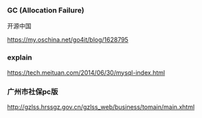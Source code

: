 ### GC (Allocation Failure)

开源中国

<https://my.oschina.net/go4it/blog/1628795>

### explain

<https://tech.meituan.com/2014/06/30/mysql-index.html>

### 广州市社保pc版

http://gzlss.hrssgz.gov.cn/gzlss_web/business/tomain/main.xhtml

